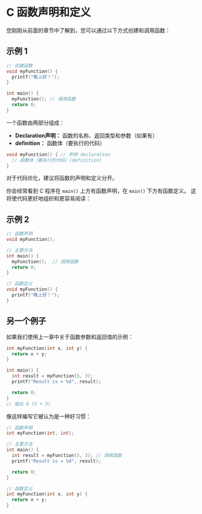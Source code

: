 C 函数声明和定义
===

您刚刚从前面的章节中了解到，您可以通过以下方式创建和调用函数：

## 示例 1

```c
// 创建函数
void myFunction() {
  printf("晚上好！");
}

int main() {
  myFunction(); // 调用函数
  return 0;
}
```

一个函数由两部分组成：

- **Declaration声明：** 函数的名称、返回类型和参数（如果有）
- **definition：** 函数体（要执行的代码）

```c
void myFunction() { // 声明 declaration
  // 函数体（要执行的代码）(definition)
}
```

对于代码优化，建议将函数的声明和定义分开。

你会经常看到 C 程序在 `main()` 上方有函数声明，在 `main()` 下方有函数定义。 这将使代码更好地组织和更容易阅读：

## 示例 2

```c
// 函数声明
void myFunction();

// 主要方法
int main() {
  myFunction();  // 调用函数
  return 0;
}

// 函数定义
void myFunction() {
  printf("晚上好！");
}
```

## 另一个例子

如果我们使用上一章中关于函数参数和返回值的示例：

```c
int myFunction(int x, int y) {
  return x + y;
}

int main() {
  int result = myFunction(5, 3);
  printf("Result is = %d", result);

  return 0;
}
// 输出 8 (5 + 3)
```

像这样编写它被认为是一种好习惯：

```c
// 函数声明
int myFunction(int, int);

// 主要方法
int main() {
  int result = myFunction(5, 3); // 调用函数
  printf("Result is = %d", result);

  return 0;
}

// 函数定义
int myFunction(int x, int y) {
  return x + y;
}
```
